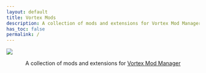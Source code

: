 ```yaml
---
layout: default
title: Vortex Mods
description: A collection of mods and extensions for Vortex Mod Manager
has_toc: false
permalink: /
---
```


<div class="card">
  <img src="https://encrypted-tbn0.gstatic.com/images?q=tbn:ANd9GcSyXkakjDquJwkO0xEd9Aw7XRdWKn0yeUovfQ&s" />
  <div class="container">
    <p class="text-delta" style="text-align:center">A collection of mods and extensions for <a href="https://www.nexusmods.com/about/vortex" target="_blank">Vortex Mod Manager</a></p>
  </div>
</div>